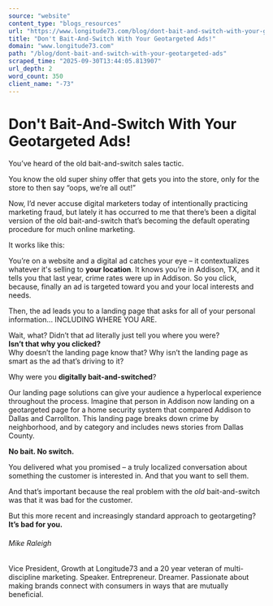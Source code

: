 ```yaml
---
source: "website"
content_type: "blogs_resources"
url: "https://www.longitude73.com/blog/dont-bait-and-switch-with-your-geotargeted-ads"
title: "Don't Bait-And-Switch With Your Geotargeted Ads!"
domain: "www.longitude73.com"
path: "/blog/dont-bait-and-switch-with-your-geotargeted-ads"
scraped_time: "2025-09-30T13:44:05.813907"
url_depth: 2
word_count: 350
client_name: "-73"
---
```


# Don't Bait-And-Switch With Your Geotargeted Ads!

You’ve heard of the old bait-and-switch sales tactic.

You know the old super shiny offer that gets you into the store, only for the store to then say “oops, we’re all out!”

Now, I’d never accuse digital marketers today of intentionally practicing marketing fraud, but lately it has occurred to me that there’s been a digital version of the old bait-and-switch that’s becoming the default operating procedure for much online marketing.

It works like this:

You’re on a website and a digital ad catches your eye – it contextualizes whatever it's selling to **your location**. It knows you’re in Addison, TX, and it tells you that last year, crime rates were up in Addison. So you click, because, finally an ad is targeted toward you and your local interests and needs.

Then, the ad leads you to a landing page that asks for all of your personal information... INCLUDING WHERE YOU ARE.

Wait, what? Didn’t that ad literally just tell you where you were?  
**Isn’t that why you clicked?**  
Why doesn’t the landing page know that? Why isn’t the landing page as smart as the ad that’s driving to it?

Why were you **digitally bait-and-switched**?

Our landing page solutions can give your audience a hyperlocal experience throughout the process. Imagine that person in Addison now landing on a geotargeted page for a home security system that compared Addison to Dallas and Carrollton. This landing page breaks down crime by neighborhood, and by category and includes news stories from Dallas County.

**No bait. No switch.**

You delivered what you promised – a truly localized conversation about something the customer is interested in. And that you want to sell them.

And that’s important because the real problem with the _old_ bait-and-switch was that it was bad for the customer.

But this more recent and increasingly standard approach to geotargeting? **It’s bad for you.**

###### Mike Raleigh

Vice President, Growth at Longitude73 and a 20 year veteran of multi-discipline marketing. Speaker. Entrepreneur. Dreamer. Passionate about making brands connect with consumers in ways that are mutually beneficial.